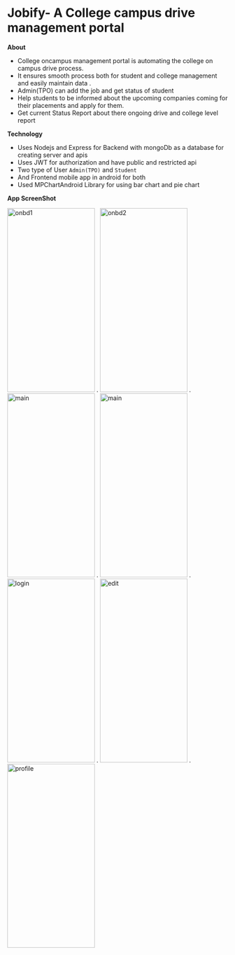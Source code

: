 Jobify- A College campus drive management portal
=========================

**About**

- College oncampus management portal is automating the college on campus drive process.
- It ensures smooth process both for student and college management and easily maintain data .
- Admin(TPO) can add the job and get status of student 
- Help students to be informed about the upcoming companies coming for their placements and apply for them.
- Get current Status Report about there ongoing drive and college level report

**Technology**
- Uses Nodejs and Express for Backend with mongoDb as a database for creating server and apis 
- Uses JWT for authorization and have public and restricted api 
- Two type of User `Admin(TPO)` and `Student` 
- And Frontend mobile app in android for both
- Used MPChartAndroid Library for using bar chart and pie chart
 
**App ScreenShot**

<img src="https://github.com/Rohit570k/Jobify-College-Placement-Portal/assets/76242077/e62d68c8-0edb-417f-abdd-ae8b536749d3" alt = "onbd1" width="200" height="420"> .
<img src="https://github.com/Rohit570k/Jobify-College-Placement-Portal/assets/76242077/50ee45ca-d26e-4fa2-9008-2292cb4db6b8" alt ="onbd2" width="200" height="420"> .
<img src="https://github.com/Rohit570k/Jobify-College-Placement-Portal/assets/76242077/cdc08acb-aa14-4c9f-abfb-e2cbdd5d4a40" alt ="main" width="200" height="420"> .
<img src="https://github.com/Rohit570k/Jobify-College-Placement-Portal/assets/76242077/ec115f7d-4d6b-4eac-9c3c-1668be3a9add" alt ="main" width="200" height="420"> .
<img src="https://github.com/Rohit570k/Jobify-College-Placement-Portal/assets/76242077/c62846e3-3d04-4ed9-918c-d89750716b6a" alt ="login" width="200" height="420"> .
<img src="https://github.com/Rohit570k/Jobify-College-Placement-Portal/assets/76242077/91196e33-b218-4c95-8dc9-a636c232e162" alt ="edit" width="200" height="420"> .
<img src="https://github.com/Rohit570k/Jobify-College-Placement-Portal/assets/76242077/3968ac6f-fe0e-40dd-a523-3910d6c01822" alt ="profile" width="200" height="420"> 
